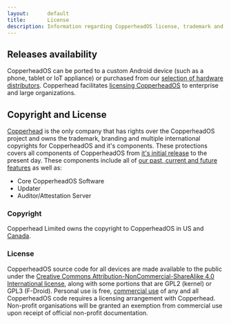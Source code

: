 ```yaml
---
layout:      default
title:       License
description: Information regarding CopperheadOS license, trademark and copyright
---
```


## Releases availability

CopperheadOS can be ported to a custom Android device (such as a phone, tablet or IoT appliance) or purchased
from our [selection of hardware distributors](https://copperhead.co/#hardware). Copperhead facilitates [licensing
CopperheadOS](https://copperhead.co/contact/#getstarted) to enterprise and large organizations.

## Copyright and License

[Copperhead](https://copperhead.co) is the only company that has rights over the CopperheadOS project and owns the trademark, branding and multiple international copyrights for CopperheadOS and it's components. These protections covers all components of CopperheadOS from [it's initial release](https://copperhead.co/blog/secure-android-smartphones/) to the present day. These components include all of [our past, current and future features](/android/docs/technical_overview) as well as:

*   Core CopperheadOS Software
*   Updater
*   Auditor/Attestation Server

### Copyright

Copperhead Limited owns the copyright to CopperheadOS in US and [Canada](https://www.ic.gc.ca/app/opic-cipo/cpyrghts/dtls.do?fileNum=1150787&type=1&lang=eng).

### License

CopperheadOS source code for all devices are made available to the public under the [Creative Commons Attribution-NonCommercial-ShareAlike 4.0 International license](https://creativecommons.org/licenses/by-nc-sa/4.0/), along with some portions that are GPL2 (kernel) or GPL3 (F-Droid). Personal use is free, [commercial use](https://creativecommons.org/2009/09/14/defining-noncommercial-report-published/) of any and all CopperheadOS code requires a licensing arrangement with Copperhead. Non-profit organisations will be granted an exemption from commercial use upon receipt of official non-profit documentation.
